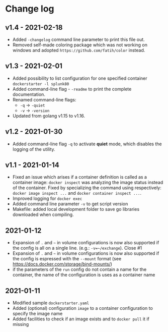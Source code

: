 # Change log

## v1.4 - 2021-02-18
- Added `-changelog` command line parameter to print this file out.
- Removed self-made coloring package which was not working on windows and adopted `https://github.com/fatih/color` instead.

## v1.3 - 2021-02-01
- Added possibility to list configuration for one specified container `dockerstarter -l splunk80`
- Added command-line flag - `-readme` to print the complete documentation.
- Renamed command-line flags:
    - `-q` -> `-quiet`
    - `-v` -> `-version`
- Updated from golang v1.15 to v1.16.

## v1.2 - 2021-01-30
- Added command-line flag `-q` to activate **quiet** mode, which disables the logging of the utility.

## v1.1 - 2021-01-14

- Fixed an issue which arises if a container definition is called as a container image: `docker inspect` was analyzing the image status instead of the container. Fixed by specializing the command using respectively: `docker image inspect ...` and `docker container inspect ...`.
- Improved logging for `docker exec`
- Added command line parameter `-v` to get script version
- Makefile: added local development folder to save go libraries downloaded when compiling.

## 2021-01-12

- Expansion of `.` and `~` in volume configurations is now also supported if the config is all on a single line. (e.g.: `-v=~/exchange`). Close #1
- Expansion of `.` and `~` in volume configurations is now also supported if the config is espressed with the `--mount` format (see <https://docs.docker.com/storage/bind-mounts/>)
- if the parameters of the `run` config do not contain a name for the container, the name of the configuration is uses as a container name

## 2021-01-11 

- Modified sample `dockerstarter.yaml`
- Added (optional) configuration `image` to a container configuration to specify the image name
- Added facilities to check if an image exists and to `docker pull` it if missing
